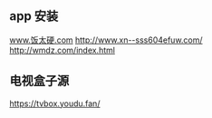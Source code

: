 


## app 安装
www.饭太硬.com 
http://www.xn--sss604efuw.com/
http://wmdz.com/index.html

## 电视盒子源

https://tvbox.youdu.fan/
